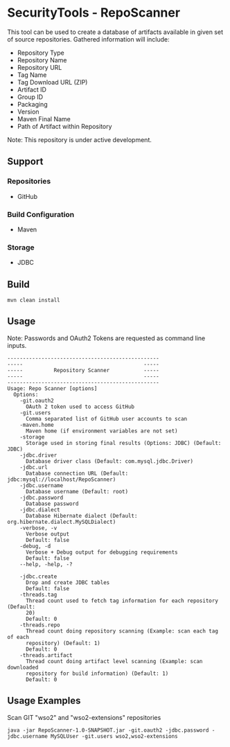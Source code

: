 # SecurityTools - RepoScanner

This tool can be used to create a database of artifacts available in given set of source repositories. Gathered information will include:
* Repository Type
* Repository Name
* Repository URL
* Tag Name
* Tag Download URL (ZIP)
* Artifact ID
* Group ID
* Packaging 
* Version
* Maven Final Name
* Path of Artifact within Repository 

Note: This repository is under active development. 

## Support
### Repositories
* GitHub
### Build Configuration
* Maven
### Storage
* JDBC

## Build
```
mvn clean install 
```
## Usage 
Note: Passwords and OAuth2 Tokens are requested as command line inputs.
```
-------------------------------------------------
-----                                       -----
-----          Repository Scanner           -----
-----                                       -----
-------------------------------------------------
Usage: Repo Scanner [options]
  Options:
    -git.oauth2
      OAuth 2 token used to access GitHub
    -git.users
      Comma separated list of GitHub user accounts to scan
    -maven.home
      Maven home (if environment variables are not set)
    -storage
      Storage used in storing final results (Options: JDBC) (Default: JDBC)
    -jdbc.driver
      Database driver class (Default: com.mysql.jdbc.Driver)
    -jdbc.url
      Database connection URL (Default: jdbc:mysql://localhost/RepoScanner)
    -jdbc.username
      Database username (Default: root)
    -jdbc.password
      Database password
    -jdbc.dialect
      Database Hibernate dialect (Default: org.hibernate.dialect.MySQLDialect)
    -verbose, -v
      Verbose output
      Default: false
    -debug, -d
      Verbose + Debug output for debugging requirements
      Default: false
    --help, -help, -?

    -jdbc.create
      Drop and create JDBC tables
      Default: false
    -threads.tag
      Thread count used to fetch tag information for each repository (Default: 
      20) 
      Default: 0
    -threads.repo
      Thread count doing repository scanning (Example: scan each tag of each 
      repository) (Default: 1)
      Default: 0
    -threads.artifact
      Thread count doing artifact level scanning (Example: scan downloaded 
      repository for build information) (Default: 1)
      Default: 0
```
## Usage Examples
Scan GIT "wso2" and "wso2-extensions" repositories
```
java -jar RepoScanner-1.0-SNAPSHOT.jar -git.oauth2 -jdbc.password -jdbc.username MySQLUser -git.users wso2,wso2-extensions
```

